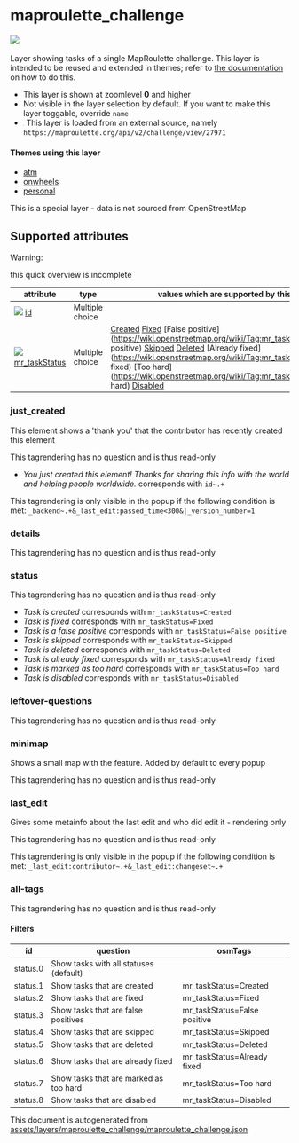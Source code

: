 [//]: # (WARNING: this file is automatically generated. Please find the sources at the bottom and edit those sources)

 maproulette_challenge 
=======================



<img src='https://mapcomplete.osm.be/./assets/layers/maproulette/logomark.svg' height="100px"> 

Layer showing tasks of a single MapRoulette challenge. This layer is intended to be reused and extended in themes; refer to [the documentation](https://github.com/pietervdvn/MapComplete/blob/develop/Docs/Integrating_Maproulette.md) on how to do this.






  - This layer is shown at zoomlevel **0** and higher
  - Not visible in the layer selection by default. If you want to make this layer toggable, override `name`
  - <img src='../warning.svg' height='1rem'/> This layer is loaded from an external source, namely  `https://maproulette.org/api/v2/challenge/view/27971`




#### Themes using this layer 





  - [atm](https://mapcomplete.osm.be/atm)
  - [onwheels](https://mapcomplete.osm.be/onwheels)
  - [personal](https://mapcomplete.osm.be/personal)


This is a special layer - data is not sourced from OpenStreetMap



 Supported attributes 
----------------------



Warning: 

this quick overview is incomplete



attribute | type | values which are supported by this layer
----------- | ------ | ------------------------------------------
[<img src='https://mapcomplete.osm.be/assets/svg/statistics.svg' height='18px'>](https://taginfo.openstreetmap.org/keys/id#values) [id](https://wiki.openstreetmap.org/wiki/Key:id) | Multiple choice | 
[<img src='https://mapcomplete.osm.be/assets/svg/statistics.svg' height='18px'>](https://taginfo.openstreetmap.org/keys/mr_taskStatus#values) [mr_taskStatus](https://wiki.openstreetmap.org/wiki/Key:mr_taskStatus) | Multiple choice | [Created](https://wiki.openstreetmap.org/wiki/Tag:mr_taskStatus%3DCreated) [Fixed](https://wiki.openstreetmap.org/wiki/Tag:mr_taskStatus%3DFixed) [False positive](https://wiki.openstreetmap.org/wiki/Tag:mr_taskStatus%3DFalse positive) [Skipped](https://wiki.openstreetmap.org/wiki/Tag:mr_taskStatus%3DSkipped) [Deleted](https://wiki.openstreetmap.org/wiki/Tag:mr_taskStatus%3DDeleted) [Already fixed](https://wiki.openstreetmap.org/wiki/Tag:mr_taskStatus%3DAlready fixed) [Too hard](https://wiki.openstreetmap.org/wiki/Tag:mr_taskStatus%3DToo hard) [Disabled](https://wiki.openstreetmap.org/wiki/Tag:mr_taskStatus%3DDisabled)




### just_created 



This element shows a 'thank you' that the contributor has recently created this element

This tagrendering has no question and is thus read-only





  - *You just created this element! Thanks for sharing this info with the world and helping people worldwide.*  corresponds with  `id~.+`


This tagrendering is only visible in the popup if the following condition is met: `_backend~.+&_last_edit:passed_time<300&|_version_number=1`



### details 



This tagrendering has no question and is thus read-only





### status 



This tagrendering has no question and is thus read-only





  - *Task is created*  corresponds with  `mr_taskStatus=Created`
  - *Task is fixed*  corresponds with  `mr_taskStatus=Fixed`
  - *Task is a false positive*  corresponds with  `mr_taskStatus=False positive`
  - *Task is skipped*  corresponds with  `mr_taskStatus=Skipped`
  - *Task is deleted*  corresponds with  `mr_taskStatus=Deleted`
  - *Task is already fixed*  corresponds with  `mr_taskStatus=Already fixed`
  - *Task is marked as too hard*  corresponds with  `mr_taskStatus=Too hard`
  - *Task is disabled*  corresponds with  `mr_taskStatus=Disabled`




### leftover-questions 



This tagrendering has no question and is thus read-only





### minimap 



Shows a small map with the feature. Added by default to every popup

This tagrendering has no question and is thus read-only





### last_edit 



Gives some metainfo about the last edit and who did edit it - rendering only

This tagrendering has no question and is thus read-only



This tagrendering is only visible in the popup if the following condition is met: `_last_edit:contributor~.+&_last_edit:changeset~.+`



### all-tags 



This tagrendering has no question and is thus read-only





#### Filters 





id | question | osmTags
---- | ---------- | ---------
status.0 | Show tasks with all statuses (default) | 
status.1 | Show tasks that are created | mr_taskStatus=Created
status.2 | Show tasks that are fixed | mr_taskStatus=Fixed
status.3 | Show tasks that are false positives | mr_taskStatus=False positive
status.4 | Show tasks that are skipped | mr_taskStatus=Skipped
status.5 | Show tasks that are deleted | mr_taskStatus=Deleted
status.6 | Show tasks that are already fixed | mr_taskStatus=Already fixed
status.7 | Show tasks that are marked as too hard | mr_taskStatus=Too hard
status.8 | Show tasks that are disabled | mr_taskStatus=Disabled
 

This document is autogenerated from [assets/layers/maproulette_challenge/maproulette_challenge.json](https://github.com/pietervdvn/MapComplete/blob/develop/assets/layers/maproulette_challenge/maproulette_challenge.json)
